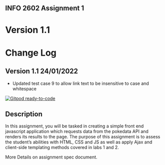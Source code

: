 ## INFO 2602 Assignment 1
# Version 1.1

# Change Log
## Version 1.1 24/01/2022

* Updated test case 9 to allow link text to be insensitive to case and whitespace

[![Gitpod ready-to-code](https://img.shields.io/badge/Gitpod-ready--to--code-blue?logo=gitpod)](https://gitpod.io/#https://github.com/uwidcit/info2602a1)

## Description

In this assignment, you will be tasked in creating a simple front end javascript application which requests data from the pokedata API and renders its results to the page. The purpose of this assignment is to assess the student’s abilities with HTML, CSS and JS as well as apply Ajax and client-side templating methods covered in labs 1 and 2.

More Details on assignment spec document.

